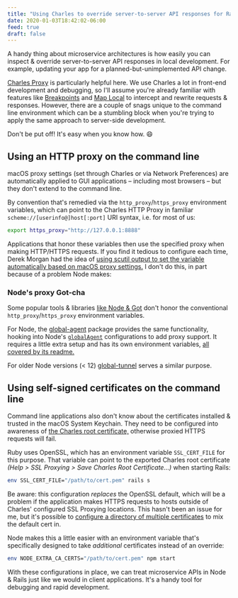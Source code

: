 ```yaml
---
title: "Using Charles to override server-to-server API responses for Rails & Node development on macOS"
date: 2020-01-03T18:42:02-06:00
feed: true
draft: false
---
```

A handy thing about microservice architectures is how easily you can inspect & override server-to-server API responses in local development. For example, updating your app for a planned-but-unimplemented API change.

[Charles Proxy](https://www.charlesproxy.com/) is particularly helpful here. We use Charles a lot in front-end development and debugging, so I'll assume you're already familiar with features like [Breakpoints](https://www.charlesproxy.com/documentation/proxying/breakpoints/) and [Map Local](https://www.charlesproxy.com/documentation/tools/map-local/) to intercept and rewrite requests & responses. However, there are a couple of snags unique to the command line environment which can be a stumbling block when you're trying to apply the same approach to server-side development.

Don't be put off! It's easy when you know how. 😄

## Using an HTTP proxy on the command line
macOS proxy settings (set through Charles or via Network Preferences) are automatically applied to GUI applications – including most browsers – but they don't extend to the command line.

By convention that's remedied via the `http_proxy`/`https_proxy` environment variables, which can point to the Charles HTTP Proxy in familiar `scheme://[userinfo@]host[:port]` URI syntax, i.e. for most of us:

```bash
export https_proxy="http://127.0.0.1:8888"
```

Applications that honor these variables then use the specified proxy when making HTTP/HTTPS requests. If you find it tedious to configure each time, Derek Morgan had the idea of [using scutil output to set the variable automatically based on macOS proxy settings.](https://dmorgan.info/posts/mac-network-proxy-terminal/) I don't do this, in part because of a problem Node makes:

### Node's proxy Got-cha
Some popular tools & libraries [like Node & Got](https://github.com/sindresorhus/got/issues/560) don't honor the conventional `http_proxy`/`https_proxy` environment variables.

For Node, the [global-agent](https://www.npmjs.com/package/global-agent) package provides the same functionality, hooking into Node's [`globalAgent`](https://nodejs.org/api/http.html#http_http_globalagent) configurations to add proxy support. It requires a little extra setup and has its own environment variables, [all covered by its readme.](https://www.npmjs.com/package/global-agent#setup-proxy-using-global-agentbootstrap)

For older Node versions (< 12) [global-tunnel](https://github.com/np-maintain/global-tunnel) serves a similar purpose.

## Using self-signed certificates on the command line
Command line applications also don't know about the certificates installed & trusted in the macOS System Keychain. They need to be configured into awareness of [the Charles root certificate,](https://www.charlesproxy.com/documentation/proxying/ssl-proxying/) otherwise proxied HTTPS requests will fail.

Ruby uses OpenSSL, which has an environment variable `SSL_CERT_FILE` for this purpose. That variable can point to the exported Charles root certificate _(Help > SSL Proxying > Save Charles Root Certificate…)_ when starting Rails:

```bash
env SSL_CERT_FILE="/path/to/cert.pem" rails s
```

Be aware: this configuration _replaces_ the OpenSSL default, which will be a problem if the application makes HTTPS requests to hosts outside of Charles' configured SSL Proxying locations. This hasn't been an issue for me, but it's possible to [configure a directory of multiple certificates](https://www.jvt.me/posts/2019/12/04/openssl-certs-dir-setup/) to mix the default cert in.

Node makes this a little easier with an environment variable that's specifically designed to take _additional_ certificates instead of an override:

```bash
env NODE_EXTRA_CA_CERTS="/path/to/cert.pem" npm start
```

With these configurations in place, we can treat microservice APIs in Node & Rails just like we would in client applications. It's a handy tool for debugging and rapid development.
